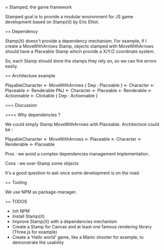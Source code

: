 = Stamped, the game framework

Stamped goal is to provide a modular environment for JS game development based on Stamp{it} by Eric Elliot.

== Dependency

Stamp{it} doesn't provide a dependency mechanism. For example, if I create a MoveWithArrows Stamp, objects stamped with MoveWithArrows should have a Placeable Stamp which provide a X/Y/Z coordinate system.

So, each Stamp should store the stamps they rely on, so we can fire errors easily.

== Architecture example

PlayableCharacter
	<- MoveWithArrows { Dep : Placeable }
	<- Character
		<- Placeable
		<- Renderable
PNJ
	<- Character
		<- Placeable
		<- Renderable
	<- Actionnable
	<- Clickable { Dep : Actionnable }

=== Discussion

==== Why dependencies ?

We could simply Stamp MoveWithArrows with Placeable. Architecture could be :

PlayableCharacter
	<- MoveWithArrows
		<- Placeable
	<- Character
		<- Renderable
			<- Placeable

Pros : we avoid a complex dependencies management implementation.

Cons : we over-Stamp some objects

It's a good question to ask once some development is on the road.

== Tooling

We use NPM as package-manager.

== TODOS

* Init NPM
* Install Stamp{it}
* Improve Stamp{it} with a dependencies mechanism
* Create a Stamp for Canvas and at least one famous rendering library (Three.js for example)
* Create a 'Hello world' game, like a Manic shooter for example, to demonstrate the usability